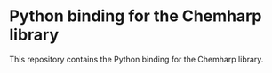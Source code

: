# Python binding for the Chemharp library

This repository contains the Python binding for the Chemharp library.